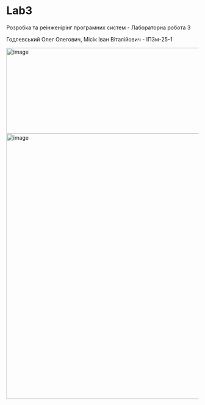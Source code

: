 # Lab3
Розробка та реінженірінг програмних систем - Лабораторна робота 3

Годлевський Олег Олегович, Місік Іван Віталійович - ІПЗм-25-1

<img width="983" height="225" alt="image" src="https://github.com/user-attachments/assets/d761b0dc-3be6-49cd-9374-81a565cfd517" />
<img width="1199" height="696" alt="image" src="https://github.com/user-attachments/assets/14dd8166-790a-47cd-84c6-b4e4b28bb2c8" />

